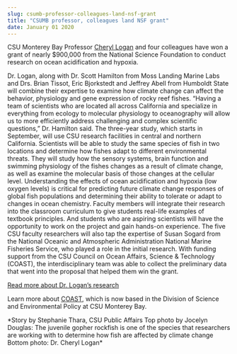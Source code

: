 ```yaml
---
slug: csumb-professor-colleagues-land-nsf-grant
title: "CSUMB professor, colleagues land NSF grant"
date: January 01 2020
---
```


  
<p>
  CSU Monterey Bay Professor
  <a href="https://sep.csumb.edu/staff/cheryl/cheryl/Home.html">Cheryl Logan</a>
  and four colleagues have won a grant of nearly $900,000 from the National
  Science Foundation to conduct research on ocean acidification and hypoxia.
</p>
<p>
  Dr. Logan, along with Dr. Scott Hamilton from Moss Landing Marine Labs and
  Drs. Brian Tissot, Eric Bjorkstedt and Jeffrey Abell from Humboldt State will
  combine their expertise to examine how climate change can affect the behavior,
  physiology and gene expression of rocky reef fishes. “Having a team of
  scientists who are located all across California and specialize in everything
  from ecology to molecular physiology to oceanography will allow us to more
  efficiently address challenging and complex scientific questions,” Dr.
  Hamilton said. The three&#45;year study, which starts in September, will use
  CSU research facilities in central and northern California. Scientists will be
  able to study the same species of fish in two locations and determine how
  fishes adapt to different environmental threats. They will study how the
  sensory systems, brain function and swimming physiology of the fishes changes
  as a result of climate change, as well as examine the molecular basis of those
  changes at the cellular level. Understanding the effects of ocean
  acidification and hypoxia &#40;low oxygen levels&#41; is critical for
  predicting future climate change responses of global fish populations and
  determining their ability to tolerate or adapt to changes in ocean chemistry.
  Faculty members will integrate their research into the classroom curriculum to
  give students real&#45;life examples of textbook principles. And students who
  are aspiring scientists will have the opportunity to work on the project and
  gain hands&#45;on experience. The five CSU faculty researchers will also tap
  the expertise of Susan Sogard from the National Oceanic and Atmospheric
  Administration National Marine Fisheries Service, who played a role in the
  initial research. With funding support from the CSU Council on Ocean Affairs,
  Science &amp; Technology &#40;COAST&#41;, the interdisciplinary team was able
  to collect the preliminary data that went into the proposal that helped them
  win the grant.
</p>
<p>
  <a
    href="https://news.csumb.edu/news/2013/oct/28/can&#45;coral&#45;reefs&#45;adjust&#45;global&#45;climate&#45;change"
    >Read more about Dr. Logan’s research</a
  >
</p>
<p>
  Learn more about <a href="https://calstate.edu/coast/">COAST</a>, which is now
  based in the Division of Science and Environmental Policy at CSU Monterey Bay.
</p>
<p>
  &#42;Story by Stephanie Thara, CSU Public Affairs Top photo by Jocelyn
  Douglas: The juvenile gopher rockfish is one of the species that researchers
  are working with to determine how fish are affected by climate change Bottom
  photo: Dr. Cheryl Logan&#42;
</p>
 
